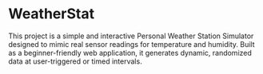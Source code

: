# WeatherStat
This project is a simple and interactive Personal Weather Station Simulator designed to mimic real sensor readings for temperature and humidity. Built as a beginner-friendly web application, it generates dynamic, randomized data at user-triggered or timed intervals.
